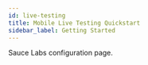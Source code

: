 ```yaml
---
id: live-testing
title: Mobile Live Testing Quickstart
sidebar_label: Getting Started
---
```


Sauce Labs configuration page.